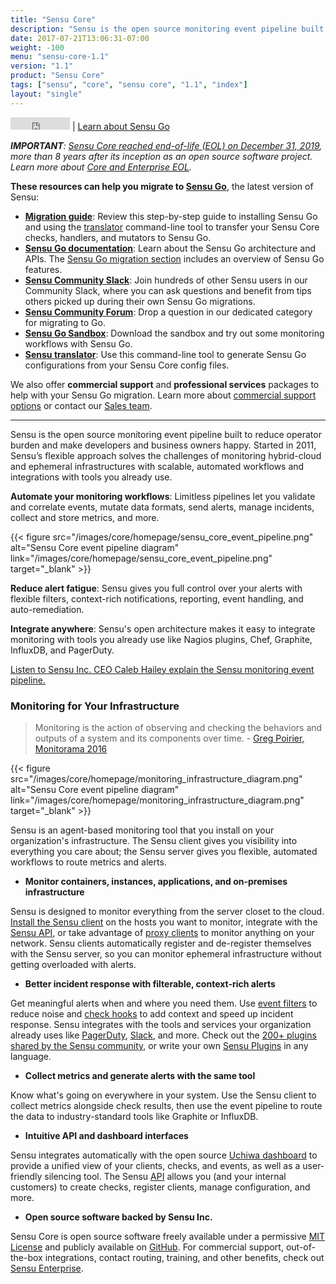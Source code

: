 ```yaml
---
title: "Sensu Core"
description: "Sensu is the open source monitoring event pipeline built to reduce operator burden and meet the challenges of monitoring hybrid-cloud and ephemeral infrastructures."
date: 2017-07-21T13:06:31-07:00
weight: -100
menu: "sensu-core-1.1"
version: "1.1"
product: "Sensu Core"
tags: ["sensu", "core", "sensu core", "1.1", "index"]
layout: "single"
---
```


<iframe src="https://ghbtns.com/github-btn.html?user=sensu&repo=sensu&type=star&count=true" frameborder="0" scrolling="0" width="95px" height="20px"></iframe> | <a href="https://docs.sensu.io/sensu-go/latest/">Learn about Sensu Go</a>

_**IMPORTANT**: [Sensu Core reached end-of-life (EOL) on December 31, 2019][21], more than 8 years after its inception as an open source software project. Learn more about [Core and Enterprise EOL][31]._

**These resources can help you migrate to [Sensu Go][24]**, the latest version of Sensu:

- [**Migration guide**][22]: Review this step-by-step guide to installing Sensu Go and using the [translator][23] command-line tool to transfer your Sensu Core checks, handlers, and mutators to Sensu Go.
- [**Sensu Go documentation**][24]: Learn about the Sensu Go architecture and APIs. The [Sensu Go migration section][25] includes an overview of Sensu Go features.
- [**Sensu Community Slack**][26]: Join hundreds of other Sensu users in our Community Slack, where you can ask questions and benefit from tips others picked up during their own Sensu Go migrations.
- [**Sensu Community Forum**][27]: Drop a question in our dedicated category for migrating to Go.
- [**Sensu Go Sandbox**][28]: Download the sandbox and try out some monitoring workflows with Sensu Go.
- [**Sensu translator**][23]: Use this command-line tool to generate Sensu Go configurations from your Sensu Core config files.

We also offer **commercial support** and **professional services** packages to help with your Sensu Go migration. Learn more about [commercial support options][29] or contact our [Sales team][30].

----

Sensu is the open source monitoring event pipeline built to reduce operator burden and make developers and business owners happy.
Started in 2011, Sensu’s flexible approach solves the challenges of monitoring hybrid-cloud and ephemeral infrastructures with scalable, automated workflows and integrations with tools you already use.

**Automate your monitoring workflows**: Limitless pipelines let you validate and correlate events, mutate data formats, send alerts, manage incidents, collect and store metrics, and more.

{{< figure src="/images/core/homepage/sensu_core_event_pipeline.png" alt="Sensu Core event pipeline diagram" link="/images/core/homepage/sensu_core_event_pipeline.png" target="_blank" >}}

**Reduce alert fatigue**: Sensu gives you full control over your alerts with flexible filters, context-rich notifications, reporting, event handling, and auto-remediation.

**Integrate anywhere**: Sensu's open architecture makes it easy to integrate monitoring with tools you already use like Nagios plugins, Chef, Graphite, InfluxDB, and PagerDuty.

<i class="fa fa-youtube-play" aria-hidden="true"></i> <a target="_blank" href="https://www.youtube.com/watch?v=jUW4rAqazwA">Listen to Sensu Inc. CEO Caleb Hailey explain the Sensu monitoring event pipeline.</a>

### Monitoring for Your Infrastructure

> Monitoring is the action of observing and checking the behaviors and outputs of a system and its components over time. - [Greg Poirier, Monitorama 2016](https://vimeo.com/173610062)

{{< figure src="/images/core/homepage/monitoring_infrastructure_diagram.png" alt="Sensu Core event pipeline diagram" link="/images/core/homepage/monitoring_infrastructure_diagram.png" target="_blank" >}}

Sensu is an agent-based monitoring tool that you install on your organization's infrastructure.
The Sensu client gives you visibility into everything you care about; the Sensu server gives you flexible, automated workflows to route metrics and alerts.

- **Monitor containers, instances, applications, and on-premises infrastructure**

Sensu is designed to monitor everything from the server closet to the cloud.
[Install the Sensu client][15] on the hosts you want to monitor, integrate with the [Sensu API][16], or take advantage of [proxy clients][17] to monitor anything on your network.
Sensu clients automatically register and de-register themselves with the Sensu server, so you can monitor ephemeral infrastructure without getting overloaded with alerts.

- **Better incident response with filterable, context-rich alerts**

Get meaningful alerts when and where you need them.
Use [event filters][18] to reduce noise and [check hooks][19] to add context and speed up incident response.
Sensu integrates with the tools and services your organization already uses like [PagerDuty][1], [Slack][2], and more.
Check out the [200+ plugins shared by the Sensu community][3], or write your own [Sensu Plugins][4] in any language.

- **Collect metrics and generate alerts with the same tool**

Know what's going on everywhere in your system.
Use the Sensu client to collect metrics alongside check results, then use the event pipeline to route the data to industry-standard tools like Graphite or InfluxDB.

- **Intuitive API and dashboard interfaces**

Sensu integrates automatically with the open source [Uchiwa dashboard][20] to provide a unified view of your clients, checks, and events, as well as a user-friendly silencing tool.
The Sensu [API][16] allows you (and your internal customers) to create checks, register clients, manage configuration, and more.

- **Open source software backed by Sensu Inc.**

Sensu Core is open source software freely available under a
permissive [MIT License][12] and publicly available on [GitHub][13].
For commercial support, out-of-the-box integrations, contact routing,
training, and other benefits, check out [Sensu Enterprise][14].

[1]:  https://www.pagerduty.com
[2]:  https://slack.com
[3]:  https://github.com/sensu-plugins
[4]:  /plugins/latest/reference/
[9]:  http://www.chef.io
[10]: https://puppetlabs.com
[11]: http://www.ansible.com
[12]: https://github.com/sensu/sensu/blob/master/MIT-LICENSE.txt
[13]: http://github.com/sensu/sensu
[14]: https://sensu.io/products/enterprise
[15]: installation/install-sensu-client
[16]: api/overview
[17]: reference/clients#proxy-clients
[18]: reference/filters
[19]: reference/checks/#check-hooks
[20]: /uchiwa/latest
[21]: https://blog.sensu.io/eol-schedule-for-sensu-core-and-enterprise
[22]: ../latest/migration/
[23]: https://github.com/sensu/sensu-translator
[24]: https://docs.sensu.io/sensu-go/latest/
[25]: https://docs.sensu.io/sensu-go/latest/installation/upgrade/#upgrading-to-sensu-go-from-sensu-core-1-x
[26]: https://slack.sensu.io/
[27]: https://discourse.sensu.io/c/sensu-go/migrating-to-go
[28]: https://docs.sensu.io/sensu-go/latest/getting-started/sandbox/
[29]: https://sensu.io/support/
[30]: https://sensu.io/contact/
[31]: https://blog.sensu.io/announcing-the-sensu-archives
